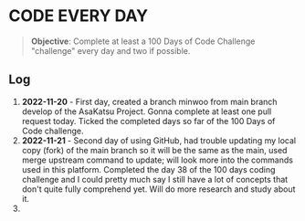 # CODE EVERY DAY

> **Objective**: Complete at least a 100 Days of Code Challenge "challenge" every day and two if possible.

## Log

1. **2022-11-20** - First day, created a branch minwoo from main branch develop of the AsaKatsu Project. Gonna complete at least one pull request today. Ticked the completed days so far of the 100 Days of Code challenge.
2. **2022-11-21** - Second day of using GitHub, had trouble updating my local copy (fork) of the main branch so it will be the same as the main, used merge upstream command to update; will look more into the commands used in this platform. Completed the day 38 of the 100 days coding challenge and I could pretty much say I still have a lot of concepts that don't quite fully comprehend yet. Will do more research and study about it.
3. 